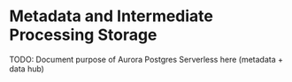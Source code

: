 # Metadata and Intermediate Processing Storage

TODO: Document purpose of Aurora Postgres Serverless here \(metadata + data hub\)

